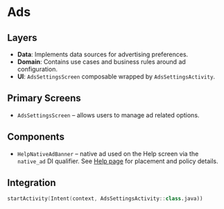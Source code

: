 # Ads

## Layers
- **Data**: Implements data sources for advertising preferences.
- **Domain**: Contains use cases and business rules around ad configuration.
- **UI**: `AdsSettingsScreen` composable wrapped by `AdsSettingsActivity`.

## Primary Screens
- `AdsSettingsScreen` – allows users to manage ad related options.

## Components
- `HelpNativeAdBanner` – native ad used on the Help screen via the `native_ad` DI qualifier.
  See [Help page](Help.md) for placement and policy details.

## Integration
```kotlin
startActivity(Intent(context, AdsSettingsActivity::class.java))
```
